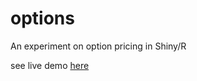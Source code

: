 options
=======

An experiment on option pricing in Shiny/R


see live demo [here](https://flovv.shinyapps.io/options)

